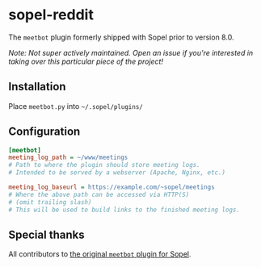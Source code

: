 # sopel-reddit

The `meetbot` plugin formerly shipped with Sopel prior to version 8.0.

_Note: Not super actively maintained. Open an issue if you're interested in
taking over this particular piece of the project!_


## Installation

Place `meetbot.py` into `~/.sopel/plugins/`

## Configuration

```ini
[meetbot]
meeting_log_path = ~/www/meetings
# Path to where the plugin should store meeting logs.
# Intended to be served by a webserver (Apache, Nginx, etc.)

meeting_log_baseurl = https://example.com/~sopel/meetings
# Where the above path can be accessed via HTTP(S)
# (omit trailing slash)
# This will be used to build links to the finished meeting logs.
```

## Special thanks

All contributors to [the original `meetbot` plugin for
Sopel](https://github.com/sopel-irc/sopel/commits/master/sopel/modules/meetbot.py).
